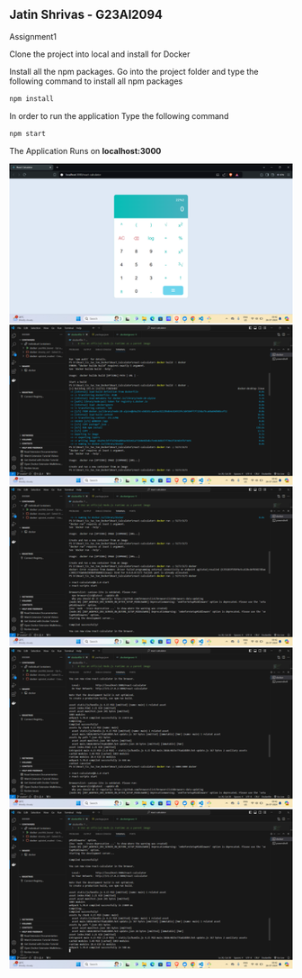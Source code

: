## Jatin Shrivas -  G23AI2094 
Assignment1

Clone the project into local and install for Docker

Install all the npm packages. Go into the project folder and type the following command to install all npm packages

```bash
npm install
```

In order to run the application Type the following command

```bash
npm start
```

The Application Runs on **localhost:3000**

![screenshot1](src/images/Screenshot(132).png)
![screenshot2](src/images/Screenshot(133).png)
![screenshot3](src/images/Screenshot(134).png)
![screenshot4](src/images/Screenshot(135).png)
![screenshot5](src/images/Screenshot(136).png)
